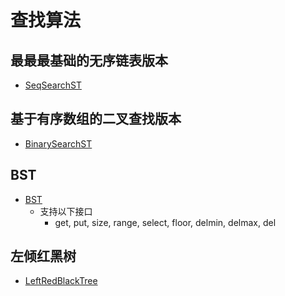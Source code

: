 # 查找算法

## 最最最基础的无序链表版本 
- [SeqSearchST](search.go)

## 基于有序数组的二叉查找版本
- [BinarySearchST](binary_search_st.go)

## BST
- [BST](binary_search_tree.go)
  - 支持以下接口 
    - get, put, size, range, select, floor, delmin, delmax, del

## 左倾红黑树  
- [LeftRedBlackTree](left_rb_tree.go)